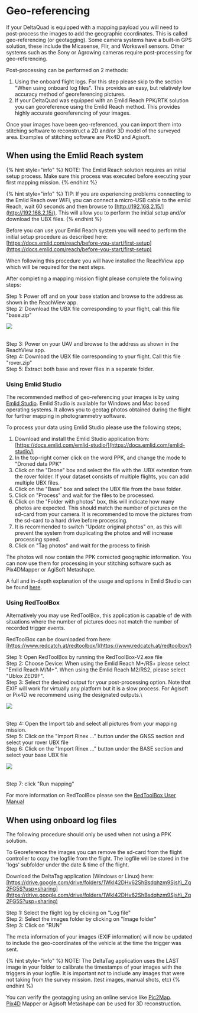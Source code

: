 # Geo-referencing

If your DeltaQuad is equipped with a mapping payload you will need to post-process the images to add the geographic coordinates. This is called geo-referencing (or geotagging). Some camera systems have a built-in GPS solution, these include the Micasense, Flir, and Workswell sensors. Other systems such as the Sony or Agrowing cameras require post-processing for geo-referencing.

Post-processing can be performed on 2 methods:

1. Using the onboard flight logs. For this step please skip to the section "When using onboard log files". This provides an easy, but relatively low accuracy method of georeferencing pictures.
2. If your DeltaQuad was equipped with an Emlid Reach PPK/RTK solution you can georeference using the Emlid Reach method. This provides highly accurate georeferencing of your images.

Once your images have been geo-referenced, you can import them into stitching software to reconstruct a 2D and/or 3D model of the surveyed area. Examples of stitching software are Pix4D and Agisoft.

## When using the Emlid Reach system

{% hint style="info" %}
NOTE: The Emlid Reach solution requires an initial setup process. Make sure this process was executed before executing your first mapping mission.
{% endhint %}

{% hint style="info" %}
TIP: If you are experiencing problems connecting to the Emlid Reach over WiFi, you can connect a micro-USB cable to the emlid Reach, wait 60 seconds and then browse to [http://192.168.2.15/](http://192.168.2.15/). This will allow you to perform the initial setup and/or download the UBX files.
{% endhint %}

Before you can use your Emlid Reach system you will need to perform the initial setup procedure as described here: [https://docs.emlid.com/reach/before-you-start/first-setup](https://docs.emlid.com/reach/before-you-start/first-setup)

When following this procedure you will have installed the ReachView app which will be required for the next steps.

After completing a mapping mission flight please complete the following steps:

Step 1: Power off and on your base station and browse to the address as shown in the ReachView app.\
Step 2: Download the UBX file corresponding to your flight, call this file "base.zip"

![](../.gitbook/assets/Selection\_429.jpg)

\
Step 3: Power on your UAV and browse to the address as shown in the ReachView app.\
Step 4: Download the UBX file corresponding to your flight. Call this file "rover.zip"\
Step 5: Extract both base and rover files in a separate folder.

### Using Emlid Studio

The recommended method of geo-referencing your images is by using [Emlid Studio](https://docs.emlid.com/emlid-studio/). Emlid Studio is available for Windows and Mac based operating systems. It allows you to geotag photos obtained during the flight for further mapping in photogrammetry software.

To process your data using Emlid Studio please use the following steps;

1. Download and install the Emlid Studio application from: [https://docs.emlid.com/emlid-studio/](https://docs.emlid.com/emlid-studio/)
2. In the top-right corner click on the word PPK, and change the mode to "Droned data PPK"
3. Click on the "Drone" box and select the file with the .UBX extention from the rover folder. If your dataset consists of multiple flights, you can add multiple UBX files.
4. Click on the "Base" box and select the UBX file from the base folder.
5. Click on "Process" and wait for the files to be processed.
6. Click on the "Folder with photos" box, this will indicate how many photos are expected. This should match the number of pictures on the sd-card from your camera. It is recommended to move the pictures from the sd-card to a hard drive before processing.
7. It is recommended to switch "Update original photos" on, as this will prevent the system from duplicating the photos and will increase processing speed.
8. Click on "Tag photos" and wait for the process to finish

The photos will now contain the PPK corrected geographic information. You can now use them for processing in your stitching software such as Pix4DMapper or AgiSoft Metashape.

A full and in-depth explanation of the usage and options in Emlid Studio can be found [here](https://docs.emlid.com/emlid-studio/drone-data-ppk).



### Using RedToolBox

Alternatively you may use RedToolBox, this application is capable of de with situations where the number of pictures does not match the number of recorded trigger events.

RedToolBox can be downloaded from here: [https://www.redcatch.at/redtoolbox/](https://www.redcatch.at/redtoolbox/)

Step 1: Open RedToolBox by running the RedToolBox-V2.exe file\
Step 2: Choose Device: When using the Emlid Reach M+/RS+ please select "Emlid Reach M/M+". When using the Emlid Reach M2/RS2, please select "Ublox ZED9F". \
Step 3: Select the desired output for your post-processing option. Note that EXIF will work for virtually any platform but it is a slow process. For Agisoft or Pix4D we recommend using the designated outputs.\


![](../.gitbook/assets/Selection\_427.jpg)

\
Step 4: Open the Import tab and select all pictures from your mapping mission.\
Step 5: Click on the "Import Rinex ..." button under the GNSS section and select your rover UBX file\
Step 6: Click on the "Import Rinex ..." button under the BASE section and select your base UBX file

![](<../.gitbook/assets/Selection\_430 (1).jpg>)

\
Step 7: click "Run mapping"

For more information on RedToolBox please see the [RedToolBox User Manual](https://www.redcatch.at/downloads\_all/REDtoolbox\_manual\_EN.pdf)

## When using onboard log files

The following procedure should only be used when not using a PPK solution.

To Georeference the images you can remove the sd-card from the flight controller to copy the logfile from the flight. The logfile will be stored in the 'logs' subfolder under the date & time of the flight.&#x20;

Download the DeltaTag application (Windows or Linux) here: [https://drive.google.com/drive/folders/1WkI42DHv62ShBsdqhzm9Sjsh\_Zq2FG5S?usp=sharing](https://drive.google.com/drive/folders/1WkI42DHv62ShBsdqhzm9Sjsh\_Zq2FG5S?usp=sharing)

Step 1: Select the flight log by clicking on "Log file"\
Step 2: Select the images folder by clicking on "Image folder"\
Step 3: Click on "RUN"

The meta information of your images (EXIF information) will now be updated to include the geo-coordinates of the vehicle at the time the trigger was sent.

{% hint style="info" %}
NOTE: The DeltaTag application uses the LAST image in your folder to calibrate the timestamps of your images with the triggers in your logfile. It is important not to include any images that were not taking from the survey mission. (test images, manual shots, etc)
{% endhint %}

You can verify the geotagging using an online service like [Pic2Map](https://www.pic2map.com/).\
[Pix4D](https://pix4d.com/) Mapper or Agisoft Metashape can be used for 3D reconstruction.
